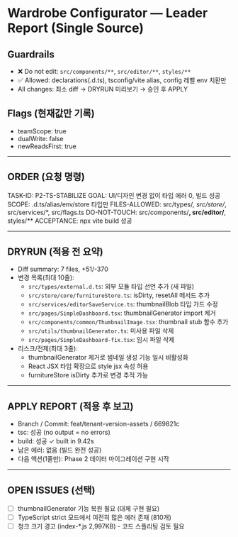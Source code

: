 # Wardrobe Configurator — Leader Report (Single Source)

## Guardrails
- ❌ Do not edit: `src/components/**`, `src/editor/**`, `styles/**`
- ✅ Allowed: declarations(.d.ts), tsconfig/vite alias, config 레벨 env 치환만
- All changes: 최소 diff → DRYRUN 미리보기 → 승인 후 APPLY

## Flags (현재값만 기록)
- teamScope: true
- dualWrite: false
- newReadsFirst: true

---

## ORDER (요청 명령)
TASK-ID: P2-TS-STABILIZE
GOAL: UI/디자인 변경 없이 타입 에러 0, 빌드 성공
SCOPE: .d.ts/alias/env/store 타입만
FILES-ALLOWED: src/types/*, src/store/*, src/services/*, src/flags.ts
DO-NOT-TOUCH: src/components/**, src/editor/**, styles/**
ACCEPTANCE: npx vite build 성공

---

## DRYRUN (적용 전 요약)
- Diff summary: 7 files, +51/-370
- 변경 목록(최대 10줄):
  - `src/types/external.d.ts`: 외부 모듈 타입 선언 추가 (새 파일)
  - `src/store/core/furnitureStore.ts`: isDirty, resetAll 메서드 추가
  - `src/services/editorSaveService.ts`: thumbnailBlob 타입 가드 수정
  - `src/pages/SimpleDashboard.tsx`: thumbnailGenerator import 제거
  - `src/components/common/ThumbnailImage.tsx`: thumbnail stub 함수 추가
  - `src/utils/thumbnailGenerator.ts`: 미사용 파일 삭제
  - `src/pages/SimpleDashboard-fix.tsx`: 임시 파일 삭제
- 리스크/전제(최대 3줄):
  - thumbnailGenerator 제거로 썸네일 생성 기능 일시 비활성화
  - React JSX 타입 확장으로 style jsx 속성 허용
  - furnitureStore isDirty 추가로 변경 추적 가능

---

## APPLY REPORT (적용 후 보고)
- Branch / Commit: feat/tenant-version-assets / 669821c
- tsc: 성공 (no output = no errors)
- build: 성공 ✓ built in 9.42s
- 남은 에러: 없음 (빌드 완전 성공)
- 다음 액션(1줄만): Phase 2 데이터 마이그레이션 구현 시작

---

## OPEN ISSUES (선택)
- [ ] thumbnailGenerator 기능 복원 필요 (대체 구현 필요)
- [ ] TypeScript strict 모드에서 여전히 많은 에러 존재 (810개)
- [ ] 청크 크기 경고 (index-*.js 2,997KB) - 코드 스플리팅 검토 필요